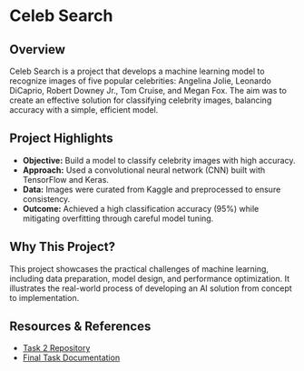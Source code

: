 # Celeb Search

## Overview
Celeb Search is a project that develops a machine learning model to recognize images of five popular celebrities: Angelina Jolie, Leonardo DiCaprio, Robert Downey Jr., Tom Cruise, and Megan Fox. The aim was to create an effective solution for classifying celebrity images, balancing accuracy with a simple, efficient model.

## Project Highlights
- **Objective:** Build a model to classify celebrity images with high accuracy.
- **Approach:** Used a convolutional neural network (CNN) built with TensorFlow and Keras.
- **Data:** Images were curated from Kaggle and preprocessed to ensure consistency.
- **Outcome:** Achieved a high classification accuracy (95%) while mitigating overfitting through careful model tuning.

## Why This Project?
This project showcases the practical challenges of machine learning, including data preparation, model design, and performance optimization. It illustrates the real-world process of developing an AI solution from concept to implementation.

## Resources & References
- [Task 2 Repository](https://github.com/AravindSarath/CelebSearch-/tree/main)
- [Final Task Documentation](https://docs.google.com/document/d/1ZQr4uEAv2T7KdJXtVu1ipgTBPzNDEJutanurkU0vxAA/edit?usp=sharing)
